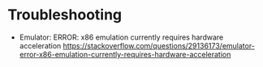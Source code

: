 # Troubleshooting

* Emulator: ERROR: x86 emulation currently requires hardware acceleration
https://stackoverflow.com/questions/29136173/emulator-error-x86-emulation-currently-requires-hardware-acceleration


